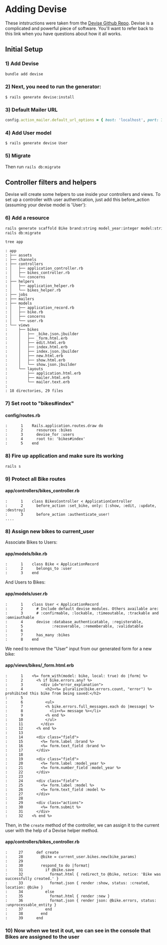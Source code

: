 # Adding Devise
These intstructions were taken from the [Devise Github Repo](https://github.com/plataformatec/devise#getting-started).  Devise is a complicated and powerful piece of software.  You'll want to refer back to this link when you have questions about how it all works.

## Initial Setup
### 1) Add Devise
```bash
bundle add devise
```

### 2) Next, you need to run the generator:

```console
$ rails generate devise:install
```

### 3) Default Mailer URL

```ruby
config.action_mailer.default_url_options = { host: 'localhost', port: 3000 }
```

### 4) Add User model

```console
$ rails generate devise User
```

### 5) Migrate
Then run `rails db:migrate`


## Controller filters and helpers

Devise will create some helpers to use inside your controllers and views. To set up a controller with user authentication, just add this before_action (assuming your devise model is 'User'):

### 6) Add a resource

```bash
rails generate scaffold Bike brand:string model_year:integer model:string user_id:integer
rails db:migrate
```
```bash
tree app
```
```result
: app
: ├── assets
: ├── channels
: ├── controllers
: │   ├── application_controller.rb
: │   ├── bikes_controller.rb
: │   └── concerns
: ├── helpers
: │   ├── application_helper.rb
: │   └── bikes_helper.rb
: ├── jobs
: ├── mailers
: ├── models
: │   ├── application_record.rb
: │   ├── bike.rb
: │   ├── concerns
: │   └── user.rb
: └── views
:     ├── bikes
:     │   ├── _bike.json.jbuilder
:     │   ├── _form.html.erb
:     │   ├── edit.html.erb
:     │   ├── index.html.erb
:     │   ├── index.json.jbuilder
:     │   ├── new.html.erb
:     │   ├── show.html.erb
:     │   └── show.json.jbuilder
:     └── layouts
:         ├── application.html.erb
:         ├── mailer.html.erb
:         └── mailer.text.erb
:
: 18 directories, 29 files
```

### 7) Set root to "bikes#index"

#### config/routes.rb

```result
:      1	Rails.application.routes.draw do
:      2	  resources :bikes
:      3	  devise_for :users
:      4	  root to: 'bikes#index'
:      5	end
```

### 8) Fire up application and make sure its working

```
rails s
```

### 9) Protect all Bike routes

#### app/controllers/bikes_controller.rb

```result
:      1	class BikesController < ApplicationController
:      2	  before_action :set_bike, only: [:show, :edit, :update, :destroy]
:      3	  before_action :authenticate_user!
....
```

### 8) Assign new bikes to current_user

Associate Bikes to Users:

#### app/models/bike.rb
```result
:      1	class Bike < ApplicationRecord
:      2	  belongs_to :user
:      3	end
```

And Users to Bikes:

#### app/models/user.rb
```result
:      1	class User < ApplicationRecord
:      2	  # Include default devise modules. Others available are:
:      3	  # :confirmable, :lockable, :timeoutable, :trackable and :omniauthable
:      4	  devise :database_authenticatable, :registerable,
:      5	         :recoverable, :rememberable, :validatable
:      6
:      7	  has_many :bikes
:      8	end
```

We need to remove the "User" input from our generated form for a new bike:


#### app/views/bikes/_form.html.erb
```result
:      1	<%= form_with(model: bike, local: true) do |form| %>
:      2	  <% if bike.errors.any? %>
:      3	    <div id="error_explanation">
:      4	      <h2><%= pluralize(bike.errors.count, "error") %> prohibited this bike from being saved:</h2>
:      5
:      6	      <ul>
:      7	      <% bike.errors.full_messages.each do |message| %>
:      8	        <li><%= message %></li>
:      9	      <% end %>
:     10	      </ul>
:     11	    </div>
:     12	  <% end %>
:     13
:     14	  <div class="field">
:     15	    <%= form.label :brand %>
:     16	    <%= form.text_field :brand %>
:     17	  </div>
:     18
:     19	  <div class="field">
:     20	    <%= form.label :model_year %>
:     21	    <%= form.number_field :model_year %>
:     22	  </div>
:     23
:     24	  <div class="field">
:     25	    <%= form.label :model %>
:     26	    <%= form.text_field :model %>
:     27	  </div>
:     28
:     29	  <div class="actions">
:     30	    <%= form.submit %>
:     31	  </div>
:     32	<% end %>
```

Then, in the ```create``` method of the controller, we can assign it to the current user with the help of a Devise helper method.

#### app/controllers/bikes_controller.rb
```result
:     27	  def create
:     28	    @bike = current_user.bikes.new(bike_params)
:     29
:     30	    respond_to do |format|
:     31	      if @bike.save
:     32	        format.html { redirect_to @bike, notice: 'Bike was successfully created.' }
:     33	        format.json { render :show, status: :created, location: @bike }
:     34	      else
:     35	        format.html { render :new }
:     36	        format.json { render json: @bike.errors, status: :unprocessable_entity }
:     37	      end
:     38	    end
:     39	  end
```

### 10) Now when we test it out, we can see in the console that Bikes are assigned to the user

